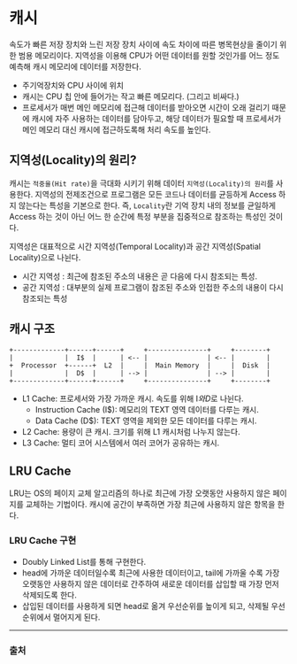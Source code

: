 # 캐시
속도가 빠른 저장 장치와 느린 저장 장치 사이에 속도 차이에 따른 병목현상을 줄이기 위한 범용 메모리이다. 지역성을 이용해 CPU가 어떤 데이터를 원할 것인가를 어느 정도 예측해 캐시 메모리에 데이터를 저장한다.

- 주기억장치와 CPU 사이에 위치
- 캐시는 CPU 칩 안에 들어가는 작고 빠른 메모리다. (그리고 비싸다.) 
- 프로세서가 매번 메인 메모리에 접근해 데이터를 받아오면 시간이 오래 걸리기 때문에 캐시에 자주 사용하는 데이터를 담아두고, 해당 데이터가 필요할 때 프로세서가 메인 메모리 대신 캐시에 접근하도록해 처리 속도를 높인다.

## 지역성(Locality)의 원리?
캐시는 `적중율(Hit rate)`을 극대화 시키기 위해 데이터 `지역성(Locality)의 원리`를 사용한다. 지역성의 전제조건으로 프로그램은 모든 코드나 데이터를 균등하게 Access 하지 않는다는 특성을 기본으로 한다. 즉, `Locality`란 기억 장치 내의 정보를 균일하게 Access 하는 것이 아닌 어느 한 순간에 특정 부분을 집중적으로 참조하는 특성인 것이다.

지역성은 대표적으로 시간 지역성(Temporal Locality)과 공간 지역성(Spatial Locality)으로 나뉜다.

- 시간 지역성 : 최근에 참조된 주소의 내용은 곧 다음에 다시 참조되는 특성.
- 공간 지역성 : 대부분의 실제 프로그램이 참조된 주소와 인접한 주소의 내용이 다시 참조되는 특성
 
## 캐시 구조
```
+-------------+------+------+     +---------------+     +--------+
|             |  I$  |      | <-- |               | <-- |        |
+  Processor  +------+  L2  |     |  Main Memory  |     |  Disk  |
|             |  D$  |      | --> |               | --> |        |
+-------------+------+------+     +---------------+     +--------+
```

+ L1 Cache: 프로세서와 가장 가까운 캐시. 속도를 위해 I$와 D$로 나뉜다.
    + Instruction Cache (I$): 메모리의 TEXT 영역 데이터를 다루는 캐시.
    + Data Cache (D$): TEXT 영역을 제외한 모든 데이터를 다루는 캐시.
+ L2 Cache: 용량이 큰 캐시. 크기를 위해 L1 캐시처럼 나누지 않는다.
+ L3 Cache: 멀티 코어 시스템에서 여러 코어가 공유하는 캐시.


## LRU Cache
LRU는 OS의 페이지 교체 알고리즘의 하나로 최근에 가장 오랫동안 사용하지 않은 페이지를 교체하는 기법이다. 캐시에 공간이 부족하면 가장 최근에 사용하지 않은 항목을 한다.

### LRU Cache 구현
+ Doubly Linked List를 통해 구현한다.
+ head에 가까운 데이터일수록 최근에 사용한 데이터이고, tail에 가까울 수록 가장 오랫동안 사용하지 않은 데이터로 간주하여 새로운 데이터를 삽입할 때 가장 먼저 삭제되도록 한다.
+ 삽입된 데이터를 사용하게 되면 head로 옮겨 우선순위를 높이게 되고, 삭제될 우선순위에서 멀어지게 된다.
---
### 출처


